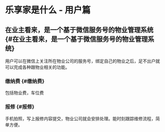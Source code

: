 # 乐享家是什么 - 用户篇

## 在业主看来，是一个基于微信服务号的物业管理系统 {#在业主看来，是一个基于微信服务号的物业管理系统}

用户可以在微信上关注所在物业公司的服务号，绑定自己的物业之后，足不出户就可以完成各种跟物业相关的功能。

### 缴纳费 {#缴纳费}

包括物业费，车位费

### 报修 {#报修}

手机拍照，写上报修内容提交，物业公司就会安排处理。能时刻跟踪维修流程，简单方便。

